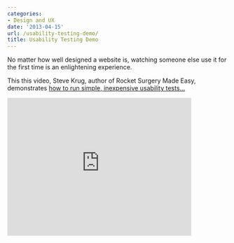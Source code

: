 ```yaml
---
categories:
- Design and UX
date: '2013-04-15'
url: /usability-testing-demo/
title: Usability Testing Demo
---
```


No matter how well designed a website is, watching someone else use it for the first time is an enlightening experience.

This this video, Steve Krug, author of Rocket Surgery Made Easy, demonstrates <a href="https://www.youtube.com/watch?v=QckIzHC99Xc">how to run simple, inexpensive usability tests...</a>

<div class="fluid-vids"><iframe width="420" height="315" src="https://www.youtube.com/embed/QckIzHC99Xc" frameborder="0" allowfullscreen></iframe></div>